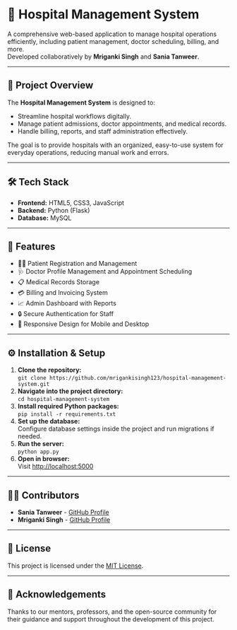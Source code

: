 
  <h1>🏥 Hospital Management System</h1>
      <p>
          A comprehensive web-based application to manage hospital operations efficiently, 
          including patient management, doctor scheduling, billing, and more.<br>
          Developed collaboratively by <strong>Mriganki Singh</strong> and <strong>Sania Tanweer</strong>.
      </p>
  
   <hr>
  
  <h2>🚀 Project Overview</h2>
      <p>The <strong>Hospital Management System</strong> is designed to:</p>
      <ul>
          <li>Streamline hospital workflows digitally.</li>
          <li>Manage patient admissions, doctor appointments, and medical records.</li>
          <li>Handle billing, reports, and staff administration effectively.</li>
      </ul>
      <p>The goal is to provide hospitals with an organized, easy-to-use system for everyday operations, reducing manual work and errors.</p>
  
   <hr>
  
  <h2>🛠️ Tech Stack</h2>
    <ul>
          <li><strong>Frontend:</strong> HTML5, CSS3, JavaScript</li>
          <li><strong>Backend:</strong> Python (Flask)</li>
          <li><strong>Database:</strong> MySQL</li>
      </ul>
      <hr>
  
   <h2>📂 Features</h2>
      <ul>
          <li>👩‍⚕️ Patient Registration and Management</li>
          <li>🩺 Doctor Profile Management and Appointment Scheduling</li>
          <li>📋 Medical Records Storage</li>
          <li>💳 Billing and Invoicing System</li>
          <li>📈 Admin Dashboard with Reports</li>
          <li>🔒 Secure Authentication for Staff</li>
          <li>📱 Responsive Design for Mobile and Desktop</li>
      </ul>
  
   <hr>
  
   <h2>⚙️ Installation & Setup</h2>
      <ol>
          <li><strong>Clone the repository:</strong><br>
              <code>git clone https://github.com/mrigankisingh123/hospital-management-system.git</code>
          </li>
          <li><strong>Navigate into the project directory:</strong><br>
              <code>cd hospital-management-system</code>
          </li>
          <li><strong>Install required Python packages:</strong><br>
              <code>pip install -r requirements.txt</code>
          </li>
          <li><strong>Set up the database:</strong><br>
              Configure database settings inside the project and run migrations if needed.
          </li>
          <li><strong>Run the server:</strong><br>
              <code>python app.py</code>
          </li>
          <li><strong>Open in browser:</strong><br>
              Visit <a href="http://localhost:5000" target="_blank">http://localhost:5000</a>
          </li>
      </ol>
  
   <hr>
  
   <h2>👨‍💻 Contributors</h2>
      <ul>
          <li><strong>Sania Tanweer</strong> - <a href="https://github.com/saniatanweer29" target="_blank">GitHub Profile</a></li>
          <li><strong>Mriganki Singh</strong> - <a href="https://github.com/mrigankisingh123" target="_blank">GitHub Profile</a></li>
      </ul>
  
   <hr>
  
   <h2>📜 License</h2>
      <p>This project is licensed under the <a href="#">MIT License</a>.</p>
  
   <hr>
  
   <h2>🙏 Acknowledgements</h2>
      <p>Thanks to our mentors, professors, and the open-source community for their guidance and support throughout the development of this project.</p>

